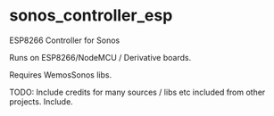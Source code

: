 # sonos_controller_esp
ESP8266 Controller for Sonos

Runs on ESP8266/NodeMCU / Derivative boards.

Requires WemosSonos libs. 

<TODO> TODO: Include credits for many sources / libs etc included from other projects. Include.
